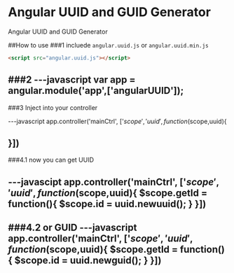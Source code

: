 Angular UUID and GUID Generator
===========================

Angular UUID and GUID Generator

##How to use
###1
incluede `angular.uuid.js` or `angular.uuid.min.js` 
```html
<script src="angular.uuid.js"></script>
````

###2
---javascript
var app = angular.module('app',['angularUUID']);
-----

###3
Inject into your controller

---javascript
app.controller('mainCtrl', ['$scope','uuid', function($scope,uuid){

}])
----

###4.1
now you can get UUID 

---javascipt
app.controller('mainCtrl', ['$scope','uuid', function($scope,uuid){
	$scope.getId = function(){
		$scope.id = uuid.newuuid();
	}
}])
----
###4.2
or GUID 
---javascript
app.controller('mainCtrl', ['$scope','uuid', function($scope,uuid){
	$scope.getId = function(){
		$scope.id = uuid.newguid();
	}
}])
----

